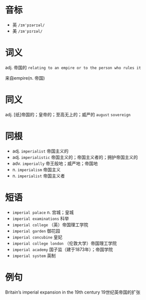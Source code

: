 # 音标

- 英 `/ɪm'pɪərɪəl/`
- 美 `/ɪm'pɪrɪəl/`

# 词义

adj. 帝国的
`relating to an empire or to the person who rules it`



来自empire(n. 帝国)

# 同义

adj. [纸]帝国的；皇帝的；至高无上的；威严的
`august` `sovereign`

# 同根

- adj. `imperialist` 帝国主义的
- adj. `imperialistic` 帝国主义的；帝国主义者的；拥护帝国主义的
- adv. `imperially` 帝王般地；威严地；帝国地
- n. `imperialism` 帝国主义
- n. `imperialist` 帝国主义者

# 短语

- `imperial palace` n. 宫城；皇城
- `imperial examinations` 科举
- `imperial college` （英）帝国理工学院
- `imperial garden` 御花园
- `imperial concubine` 皇妃
- `imperial college london` （伦敦大学）帝国理工学院
- `imperial academy` 国子监（建于1873年）；帝国学院
- `imperial system` 英制

# 例句

Britain’s imperial expansion in the 19th century
19世纪英帝国的扩张


